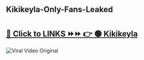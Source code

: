
 ## Kikikeyla-Only-Fans-Leaked

# <h2><a href="https://clipsfans.com/Kikikeyla&ref=git">🔗 Click to LINKS ⏩⏩ 👉 🟢 Kikikeyla </a></h2>

<a href="https://clipsfans.com/Kikikeyla&ref=git" rel="nofollow" data-target="animated-image.originalLink"><img src="https://i.ibb.co.com/xMMVF88/686577567.gif" alt="Viral Video Original" style="max-width: 100%; display: inline-block;" data-target="animated-image.originalImage"></a>
